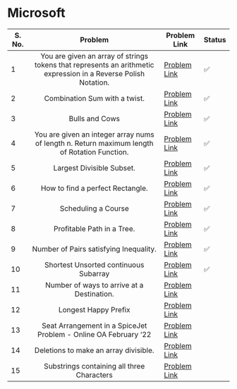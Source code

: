 # Microsoft

| S. No. | Problem | Problem Link | Status |
| ------ |:-------:| ------------ | ------ |
| 1 | You are given an array of strings tokens that represents an arithmetic expression in a Reverse Polish Notation. | [Problem Link](https://leetcode.com/problems/evaluate-reverse-polish-notation/) | ✅ |
| 2 | Combination Sum with a twist. | [Problem Link](https://leetcode.com/problems/combination-sum-iii/) | ✅  |
| 3 | Bulls and Cows | [Problem Link](https://leetcode.com/problems/bulls-and-cows/) | ✅  |
| 4 | You are given an integer array nums of length n. Return maximum length of Rotation Function. | [Problem Link](https://leetcode.com/problems/rotate-function/) |✅ |
| 5 | Largest Divisible Subset. | [Problem Link](https://leetcode.com/problems/largest-divisible-subset/) |✅ |
| 6 | How to find a perfect Rectangle. | [Problem Link](https://leetcode.com/problems/perfect-rectangle/) |✅  |
| 7 | Scheduling a Course | [Problem Link](https://leetcode.com/problems/course-schedule/) |  ✅|
| 8 | Profitable Path in a Tree. | [Problem Link](https://leetcode.com/problems/most-profitable-path-in-a-tree/) |  ✅ |
| 9 | Number of Pairs satisfying Inequality. | [Problem Link](https://leetcode.com/problems/number-of-pairs-satisfying-inequality/) |  ✅ |
| 10 | Shortest Unsorted continuous Subarray | [Problem Link](https://leetcode.com/problems/shortest-unsorted-continuous-subarray/) | ✅ |
| 11 | Number of ways to arrive at a Destination. | [Problem Link](https://leetcode.com/problems/number-of-ways-to-arrive-at-destination/) |   |
| 12 | Longest Happy Prefix | [Problem Link](https://leetcode.com/problems/longest-happy-prefix/) |   |
| 13 | Seat Arrangement in a SpiceJet Problem - Online OA February ‘22 | [Problem Link](https://leetcode.com/problems/airplane-seat-assignment-probability/) |   |
| 14 | Deletions to make an array divisible. | [Problem Link](https://leetcode.com/problems/minimum-deletions-to-make-array-divisible/) |   |
| 15 | Substrings containing all three Characters | [Problem Link](https://leetcode.com/problems/number-of-substrings-containing-all-three-characters/) |   |
